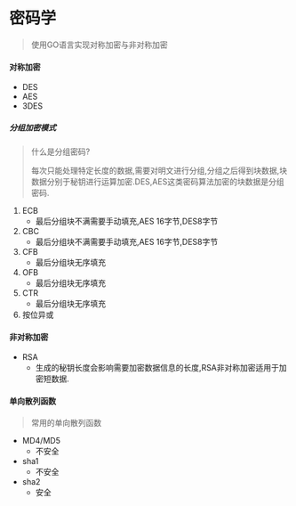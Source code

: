 # 密码学
> 使用GO语言实现对称加密与非对称加密

####  对称加密

- DES
- AES
- 3DES

##### 分组加密模式

> 什么是分组密码?
>
> 每次只能处理特定长度的数据,需要对明文进行分组,分组之后得到块数据,块数据分别于秘钥进行运算加密.DES,AES这类密码算法加密的块数据是分组密码.

1. ECB
   - 最后分组块不满需要手动填充,AES 16字节,DES8字节
2. CBC
   - 最后分组块不满需要手动填充,AES 16字节,DES8字节
3. CFB
   - 最后分组块无序填充
4. OFB
   - 最后分组块无序填充
5. CTR
   - 最后分组块无序填充
6. 按位异或

#### 非对称加密

- RSA
  - 生成的秘钥长度会影响需要加密数据信息的长度,RSA非对称加密适用于加密短数据.

#### 单向散列函数

> 常用的单向散列函数

- MD4/MD5
  - 不安全
- sha1
  - 不安全
- sha2
  - 安全

